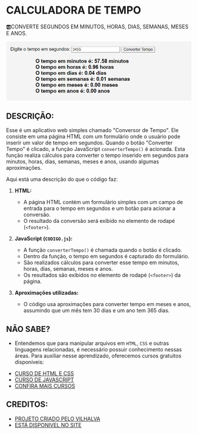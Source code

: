 # CALCULADORA DE TEMPO
🆎CONVERTE SEGUNDOS EM MINUTOS, HORAS, DIAS, SEMANAS, MESES E ANOS. 

<img src="FOTO.png" align="center" width="600"> <br>

## DESCRIÇÃO:
Esse é um aplicativo web simples chamado "Conversor de Tempo". Ele consiste em uma página HTML com um formulário onde o usuário pode inserir um valor de tempo em segundos. Quando o botão "Converter Tempo" é clicado, a função JavaScript `converterTempo()` é acionada. Esta função realiza cálculos para converter o tempo inserido em segundos para minutos, horas, dias, semanas, meses e anos, usando algumas aproximações.

Aqui está uma descrição do que o código faz:

1. **HTML:**
   - A página HTML contém um formulário simples com um campo de entrada para o tempo em segundos e um botão para acionar a conversão.
   - O resultado da conversão será exibido no elemento de rodapé (`<footer>`).

2. **JavaScript (`CODIGO.js`):**
   - A função `converterTempo()` é chamada quando o botão é clicado.
   - Dentro da função, o tempo em segundos é capturado do formulário.
   - São realizados cálculos para converter esse tempo em minutos, horas, dias, semanas, meses e anos.
   - Os resultados são exibidos no elemento de rodapé (`<footer>`) da página.

3. **Aproximações utilizadas:**
   - O código usa aproximações para converter tempo em meses e anos, assumindo que um mês tem 30 dias e um ano tem 365 dias.

## NÃO SABE?
- Entendemos que para manipular arquivos em `HTML`, `CSS` e outras linguagens relacionadas, é necessário possuir conhecimento nessas áreas. Para auxiliar nesse aprendizado, oferecemos cursos gratuitos disponíveis:
* [CURSO DE HTML E CSS](https://github.com/VILHALVA/CURSO-DE-HTML-E-CSS)
* [CURSO DE JAVASCRIPT](https://github.com/VILHALVA/CURSO-DE-JAVASCRIPT)
* [CONFIRA MAIS CURSOS](https://github.com/VILHALVA?tab=repositories&q=+topic:CURSO)

## CREDITOS:
- [PROJETO CRIADO PELO VILHALVA](https://github.com/VILHALVA)
- [ESTÁ DISPONIVEL NO SITE](https://vilhalva.github.io/STYLER/STYLER.html)